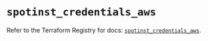 # `spotinst_credentials_aws`

Refer to the Terraform Registry for docs: [`spotinst_credentials_aws`](https://registry.terraform.io/providers/spotinst/spotinst/1.197.1/docs/resources/credentials_aws).
